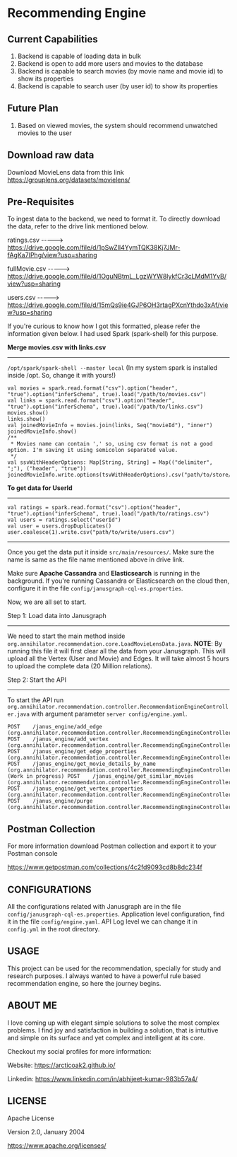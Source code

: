 # Recommending Engine

Current Capabilities
---

1. Backend is capable of loading data in bulk 
2. Backend is open to add more users and movies to the database
3. Backend is capable to search movies (by movie name and movie id) to show its properties
4. Backend is capable to search user (by user id) to show its properties


Future Plan
---

1. Based on viewed movies, the system should recommend unwatched movies to the user

Download raw data
---

Download MovieLens data from this link <https://grouplens.org/datasets/movielens/>

Pre-Requisites
---
To ingest data to the backend, we need to format it. To directly download the data, refer to the drive link mentioned below.

ratings.csv   -----> <https://drive.google.com/file/d/1pSwZIl4YymTQK38Kj7JMr-fAgKa7IPhg/view?usp=sharing>

fullMovie.csv -----> <https://drive.google.com/file/d/1OguNBtmL_LgzWYW8lykfCr3cLMdM1YvB/view?usp=sharing>

users.csv     -----> <https://drive.google.com/file/d/15mQs9ie4GJP6OH3rtagPXcnYthdo3xAf/view?usp=sharing>

If you're curious to know how I got this formatted, please refer the information given below. I had used Spark (spark-shell) for this purpose.

**Merge movies.csv with links.csv**
___

`/opt/spark/spark-shell --master local` (In my system spark is installed inside /opt. So, change it with yours!)


```
val movies = spark.read.format("csv").option("header", "true").option("inferSchema", true).load("/path/to/movies.csv")
val links = spark.read.format("csv").option("header", "true").option("inferSchema", true).load("/path/to/links.csv")
movies.show()
links.show()
val joinedMovieInfo = movies.join(links, Seq("movieId"), "inner")
joinedMovieInfo.show()
/**
 * Movies name can contain ',' so, using csv format is not a good option. I'm saving it using semicolon separated value.
 */
val ssvWithHeaderOptions: Map[String, String] = Map(("delimiter", ";"), ("header", "true"))
joinedMovieInfo.write.options(tsvWithHeaderOptions).csv("path/to/store/ssv")
```


**To get data for UserId**
___
```
val ratings = spark.read.format("csv").option("header", "true").option("inferSchema", true).load("/path/to/ratings.csv")
val users = ratings.select("userId")
val user = users.dropDuplicates()
user.coalesce(1).write.csv("path/to/write/users.csv")
```
---

Once you get the data put it inside `src/main/resources/`. Make sure the name is same as the file name mentioned above in drive link.

Make sure **Apache Cassandra** and **Elasticsearch** is running in the background. If you're running Cassandra or Elasticsearch on the cloud then, configure it in the file `config/janusgraph-cql-es.properties`.

Now, we are all set to start.

Step 1: Load data into Janusgraph
___

We need to start the main method inside `org.annihilator.recommendation.core.LoadMovieLensData.java`.
**NOTE**: By running this file it will first clear all the data from your Janusgraph. 
This will upload all the Vertex (User and Movie) and Edges. It will take almost 5 hours to upload the complete data (20 Million relations).

Step 2: Start the API
___

To start the API run `org.annihilator.recommendation.controller.RecommendationEngineController.java` with argument parameter `server config/engine.yaml`.

```
POST    /janus_engine/add_edge (org.annihilator.recommendation.controller.RecommendingEngineController)
POST    /janus_engine/add_vertex (org.annihilator.recommendation.controller.RecommendingEngineController)
POST    /janus_engine/get_edge_properties (org.annihilator.recommendation.controller.RecommendingEngineController)
POST    /janus_engine/get_movie_details_by_name (org.annihilator.recommendation.controller.RecommendingEngineController)
(Work in progress) POST    /janus_engine/get_similar_movies (org.annihilator.recommendation.controller.RecommendingEngineController)
POST    /janus_engine/get_vertex_properties (org.annihilator.recommendation.controller.RecommendingEngineController)
POST    /janus_engine/purge (org.annihilator.recommendation.controller.RecommendingEngineController)
```

Postman Collection
---

For more information download Postman collection and export it to your Postman console

<https://www.getpostman.com/collections/4c2fd9093cd8b8dc234f>

CONFIGURATIONS
---

All the configurations related with Janusgraph are in the file `config/janusgraph-cql-es.properties`. Application level configuration, find it in the file `config/engine.yaml`. API Log level we can change it in `config.yml` in the root directory.

USAGE
---

This project can be used for the recommendation, specially for study and research purposes. I always wanted to have a powerful rule based recommendation engine, so here the journey begins. 

ABOUT ME
---

I love coming up with elegant simple solutions to solve the most complex problems. I find joy and satisfaction in building a solution, that is intuitive and simple on its surface and yet complex and intelligent at its core. 

Checkout my social profiles for more information:

Website: <https://arcticoak2.github.io/>

Linkedin: <https://www.linkedin.com/in/abhijeet-kumar-983b57a4/>


LICENSE
---

Apache License
                         
Version 2.0, January 2004
                        
https://www.apache.org/licenses/
